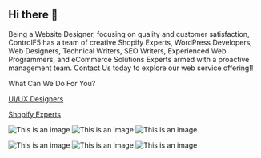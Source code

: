 ## Hi there 👋


Being a Website Designer, focusing on quality and customer satisfaction, ControlF5 has a team of creative Shopify Experts, WordPress Developers, Web Designers, Technical Writers, SEO Writers, Experienced Web Programmers, and eCommerce Solutions Experts armed with a proactive management team. Contact Us today to explore our web service offering!!

What Can We Do For You?

[UI/UX Designers](https://www.controlf5.in/ui-ux-design/)

[Shopify Experts](https://www.controlf5.in/shopify-experts/)

![This is an image](https://www.controlf5.in/wp-content/uploads/2022/03/Shopify.png)
![This is an image](https://www.controlf5.in/wp-content/uploads/2022/03/WP.png)
![This is an image](https://www.controlf5.in/wp-content/uploads/2022/05/2300px-React-icon-1.webp)

![This is an image](https://www.controlf5.in/wp-content/uploads/2022/03/Woo.png)
![This is an image](https://www.controlf5.in/wp-content/uploads/2022/04/imgpsh_fullsize_anim_8_.webp)
![This is an image](https://www.controlf5.in/wp-content/uploads/2022/03/Sqare-Space.png)



